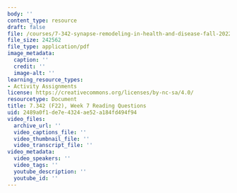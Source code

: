 ```yaml
---
body: ''
content_type: resource
draft: false
file: /courses/7-342-synapse-remodeling-in-health-and-disease-fall-2022/mit7_342_f22_wk07_reading_q.pdf
file_size: 242562
file_type: application/pdf
image_metadata:
  caption: ''
  credit: ''
  image-alt: ''
learning_resource_types:
- Activity Assignments
license: https://creativecommons.org/licenses/by-nc-sa/4.0/
resourcetype: Document
title: 7.342 (F22), Week 7 Reading Questions
uid: 2489a0f1-de7e-4324-ae52-a184fd494f94
video_files:
  archive_url: ''
  video_captions_file: ''
  video_thumbnail_file: ''
  video_transcript_file: ''
video_metadata:
  video_speakers: ''
  video_tags: ''
  youtube_description: ''
  youtube_id: ''
---
```

